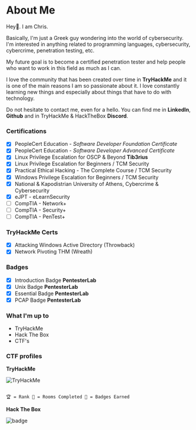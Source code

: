 # About Me

Hey👋. I am Chris.

Basically, I'm just a Greek guy wondering into the world of cybersecurity.
I'm interested in anything related to programming languages, cybersecurity, cybercrime, penetration testing, etc.

My future goal is to become a certified penetration tester and help people who want to work in this field as much as I can.

I love the community that has been created over time in **TryHackMe** and it is one of the main reasons I am so passionate about it. I love constantly learning new things and especially about things that have to do with technology.

Do not hesitate to contact me, even for a hello. You can find me in **LinkedIn**, **Github** and in TryHackMe & HackTheBox **Discord**.

### Certifications
- [x] PeopleCert Education - _Software Developer Foundation Certificate_
- [x] PeopleCert Education - _Software Developer Advanced Certificate_
- [x] Linux Privilege Escalation for OSCP & Beyond **Tib3rius**
- [x] Linux Privilege Escalation for Beginners / TCM Security
- [x] Practical Ethical Hacking - The Complete Course / TCM Security
- [x] Windows Privilege Escalation for Beginners / TCM Security
- [x] National & Kapodistrian University of Athens, Cybercrime & Cybersecurity
- [x] eJPT - eLearnSecurity
- [ ] CompTIA - Network+
- [ ] CompTIA - Security+
- [ ] CompTIA - PenTest+

### TryHackMe Certs
- [x] Attacking Windows Active Directory (Throwback)
- [x] Network Pivoting THM (Wreath)

### Badges
- [x] Introduction Badge **PentesterLab**
- [x] Unix Badge **PentesterLab**
- [x] Essential Badge **PentesterLab**
- [x] PCAP Badge **PentesterLab**

### What I'm up to
- TryHackMe
- Hack The Box
- CTF's

### CTF profiles
**TryHackMe**
<!-- <script src="https://tryhackme.com/badge/92316"></script> -->
<img src="https://tryhackme-badges.s3.amazonaws.com/papadopejk.png" alt="TryHackMe">

```

🏆 = Rank 🚪 = Rooms Completed 🎯 = Badges Earned

```

**Hack The Box**

![badge](/htb/248814.png)